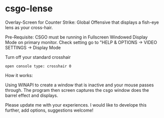 # csgo-lense
Overlay-Screen for Counter Strike: Global Offensive that displays a fish-eye lens as your cross-hair.

Pre-Requisite:
  CSGO must be running in Fullscreen Windowed Display Mode on primary monitor.
  Check setting go to "HELP & OPTIONS -> VIDEO SETTINGS -> Display Mode
  
Turn off your standard crosshair
    
    open console type: crosshair 0
   
How it works:

  Using WINAPI to create a window that is inactive and your mouse passes through.
  The program then screen captures the csgo window does the barrel effect and displays.

Please update me with your experiences. I would like to develope this further, add options, suggestions welcome!
